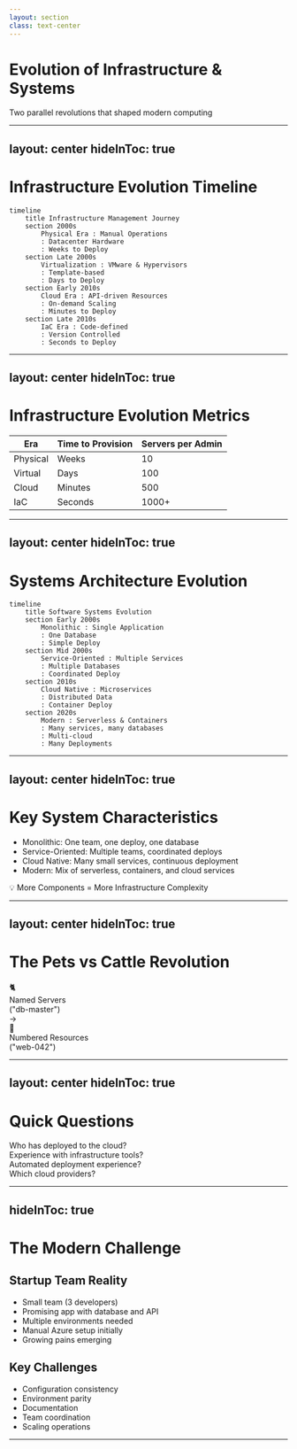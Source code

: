 ```yaml
---
layout: section
class: text-center
---
```


# Evolution of Infrastructure & Systems

<div class="opacity-80 italic mb-4">
Two parallel revolutions that shaped modern computing
</div>

<!--
# Speaker Notes
- We'll look at two parallel stories
- Both happened in the last 20 years
- The both lead to increase of complexity in our systems and our infrastructure
- Think about connections between them
-->

---
layout: center
hideInToc: true
---

# Infrastructure Evolution Timeline

```mermaid
timeline
    title Infrastructure Management Journey
    section 2000s
        Physical Era : Manual Operations
        : Datacenter Hardware
        : Weeks to Deploy
    section Late 2000s
        Virtualization : VMware & Hypervisors
        : Template-based
        : Days to Deploy
    section Early 2010s
        Cloud Era : API-driven Resources
        : On-demand Scaling
        : Minutes to Deploy
    section Late 2010s
        IaC Era : Code-defined
        : Version Controlled
        : Seconds to Deploy
```

<!--
# Speaker Notes
- Start with simple timeline view
- Emphasize the progression of speed
- Point out key technology shifts
- Set up for detailed metrics
-->

---
layout: center
hideInToc: true
---

# Infrastructure Evolution Metrics

<table class="metrics-table">
  <thead>
    <tr>
      <th>Era</th>
      <th>Time to Provision</th>
      <th>Servers per Admin</th>
    </tr>
  </thead>
  <tbody>
    <tr v-click="1">
      <td>Physical</td>
      <td>Weeks</td>
      <td>10</td>
    </tr>
    <tr v-click="2">
      <td>Virtual</td>
      <td>Days</td>
      <td>100</td>
    </tr>
    <tr v-click="3">
      <td>Cloud</td>
      <td>Minutes</td>
      <td>500</td>
    </tr>
    <tr v-click="4">
      <td>IaC</td>
      <td>Seconds</td>
      <td>1000+</td>
    </tr>
  </tbody>
</table>

<style>
.metrics-table {
  @apply w-4/5 mx-auto mt-8;
}
.metrics-table th {
  @apply px-6 py-3 text-left bg-blue-500 bg-opacity-10 font-semibold;
}
.metrics-table td {
  @apply px-6 py-4 border-t border-gray-200 border-opacity-50;
}
</style>

<!--
# Speaker Notes

Key points to highlight:
- Each era brings order of magnitude improvement
- Provision time: Weeks → Seconds (10000x faster)
- Scale: 10 → 1000+ servers (100x capacity)

Questions for engagement:
- "What technological changes enabled each jump?"
- "Why did organizations need this scale?"
- "What skills were needed at each stage?"
-->
---
layout: center
hideInToc: true
---

# Systems Architecture Evolution

```mermaid
timeline
    title Software Systems Evolution
    section Early 2000s
        Monolithic : Single Application
        : One Database
        : Simple Deploy
    section Mid 2000s
        Service-Oriented : Multiple Services
        : Multiple Databases
        : Coordinated Deploy
    section 2010s
        Cloud Native : Microservices
        : Distributed Data
        : Container Deploy
    section 2020s
        Modern : Serverless & Containers
        : Many services, many databases
        : Multi-cloud
        : Many Deployments
```

<!--
# Speaker Notes
- Connect to their software development experience
- Point out increasing complexity
- Show how infrastructure needs grew
-->

---
layout: center
hideInToc: true
---

# Key System Characteristics

<v-clicks>

- Monolithic: One team, one deploy, one database
- Service-Oriented: Multiple teams, coordinated deploys
- Cloud Native: Many small services, continuous deployment
- Modern: Mix of serverless, containers, and cloud services

</v-clicks>

<div v-click class="mt-12 text-center text-xl">

💡 More Components = More Infrastructure Complexity

</div>

<!--
# Speaker Notes

Expand on each point:
- Monolithic: Like your early web projects - simple LAMP stack
- SOA: Teams start interfering with each other, need coordination
- Cloud Native: Kubernetes orchestration becomes common
- Modern: Mix of approaches based on needs

Additional context to mention:
- Each stage requires more automation
- Manual processes don't scale
- Teams need independence
- Configuration becomes critical

Key message: Infrastructure complexity follows system complexity - this is why we need better tools and practices.

Question to ask: "What architectures have you seen and worked with?"
-->
---
layout: center
hideInToc: true
---

# The Pets vs Cattle Revolution

<div class="flex items-center justify-center gap-8">
  <div v-click class="text-center">
    <div class="text-6xl">🐈</div>
    <div class="mt-2 opacity-70">Named Servers</div>
    <div class="text-sm">("db-master")</div>
  </div>

  <div v-click class="text-5xl text-blue-400">
    →
  </div>

  <div v-click class="text-center">
    <div class="text-6xl">🐄</div>
    <div class="mt-2 opacity-70">Numbered Resources</div>
    <div class="text-sm">("web-042")</div>
  </div>
</div>

<!--
# Speaker Notes

Key message: Fundamental shift in how we think about servers

Additional context to mention:
- Pets: We care for them individually, nurse them back to health
- Cattle: Replaceable, automated management
- Like your laptop (pet) vs a Docker container (cattle)
- This mindset shift enabled modern cloud scaling

Question: "Which approach do you use in your projects?"
-->
---
layout: center
hideInToc: true
---

# Quick Questions

<div class="text-xl space-y-8">
  <div v-click class="question">
    Who has deployed to the cloud?
  </div>

  <div v-click class="question">
    Experience with infrastructure tools?
  </div>

  <div v-click class="question">
    Automated deployment experience?
  </div>

  <div v-click class="question">
    Which cloud providers?
  </div>
</div>

<!--
# Speaker Notes

Interaction approach:
- Ask for raised hands
- Note the distribution of experience
- Use this to adjust upcoming examples

Look for:
- AWS/Azure experience for examples
- Prior automation experience
- Tools they're familiar with
- Which concepts need more explanation
-->

---
hideInToc: true
---

# The Modern Challenge

## Startup Team Reality
<v-clicks>

- Small team (3 developers)
- Promising app with database and API
- Multiple environments needed
- Manual Azure setup initially
- Growing pains emerging

## Key Challenges
- Configuration consistency
- Environment parity
- Documentation
- Team coordination
- Scaling operations

</v-clicks>

<!--
# Presenter Notes
- Introduce real-world scenario
- Connect to their experiences
- Set up for infrastructure solutions
- Bridge to next section
-->
---